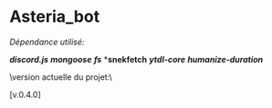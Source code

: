 # Asteria_bot

_Dépendance utilisé:_

***discord.js*** 
***mongoose***
***fs*** 
***snekfetch** 
***ytdl-core*** 
***humanize-duration***

\\version actuelle du projet:\\

[v.0.4.0]
